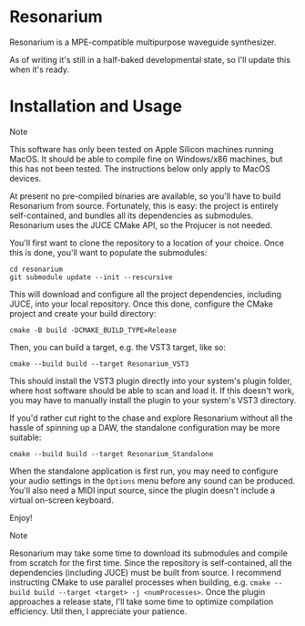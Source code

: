# Resonarium
Resonarium is a MPE-compatible multipurpose waveguide synthesizer.

As of writing it's still in a half-baked developmental state, so I'll update this when it's ready.

# Installation and Usage

> [!NOTE]
> This software has only been tested on Apple Silicon machines running MacOS. It should be able to compile fine on Windows/x86 machines, but this has not been tested. The instructions below only apply to MacOS devices.

At present no pre-compiled binaries are available, so you'll have to build Resonarium from source. Fortunately, this is easy: the project is entirely self-contained, and bundles all its dependencies as submodules. Resonarium uses the JUCE CMake API, so the Projucer is not needed. 

You'll first want to clone the repository to a location of your choice. Once this is done, you'll want to populate the submodules:
```
cd resonarium
git submodule update --init --rescursive
```
This will download and configure all the project dependencies, including JUCE, into your local repository. Once this done, configure the CMake project and create your build directory:
```
cmake -B build -DCMAKE_BUILD_TYPE=Release
```
Then, you can build a target, e.g. the VST3 target, like so:
```
cmake --build build --target Resonarium_VST3
```
This should install the VST3 plugin directly into your system's plugin folder, where host software should be able to scan and load it. If this doesn't work, you may have to manually install the plugin to your system's VST3 directory.

If you'd rather cut right to the chase and explore Resonarium without all the hassle of spinning up a DAW, the standalone configuration may be more suitable:
```
cmake --build build --target Resonarium_Standalone
```
When the standalone application is first run, you may need to configure your audio settings in the `Options` menu before any sound can be produced. You'll also need a MIDI input source, since the plugin doesn't include a virtual on-screen keyboard. 

Enjoy!

> [!NOTE]
> Resonarium may take some time to download its submodules and compile from scratch for the first time. Since the repository is self-contained, all the dependencies (including JUCE) must be built from source. I recommend instructing CMake to use parallel processes when building, e.g. `cmake --build build --target <target> -j <numProcesses>`. Once the plugin approaches a release state, I'll take some time to optimize compilation efficiency. Util then, I appreciate your patience.

